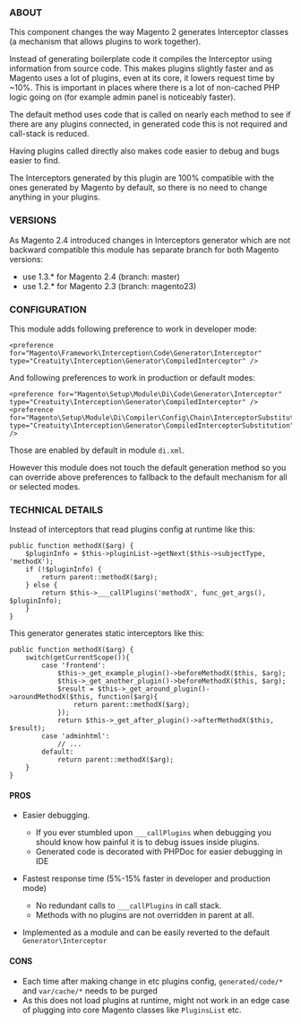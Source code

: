 ### ABOUT

This component changes the way Magento 2 generates Interceptor classes (a mechanism that allows plugins to work together).

Instead of generating boilerplate code it compiles the Interceptor using information from source code. 
This makes plugins slightly faster and as Magento uses a lot of plugins, even at its core, it lowers request time by ~10%.
This is important in places where there is a lot of non-cached PHP logic going on (for example admin panel is noticeably faster).

The default method uses code that is called on nearly each method to see if there are any plugins connected, in generated code this is not required and call-stack is reduced.

Having plugins called directly also makes code easier to debug and bugs easier to find.

The Interceptors generated by this plugin are 100% compatible with the ones generated by Magento by default, so there is no need to change anything in your plugins.

### VERSIONS

As Magento 2.4 introduced changes in Interceptors generator which are not backward compatible this module has separate branch for both Magento versions:

* use 1.3.* for Magento 2.4 (branch: master)
* use 1.2.* for Magento 2.3 (branch: magento23)

### CONFIGURATION

This module adds following preference to work in developer mode:

```
<preference for="Magento\Framework\Interception\Code\Generator\Interceptor" type="Creatuity\Interception\Generator\CompiledInterceptor" />
```

And following preferences to work in production or default modes:

```
<preference for="Magento\Setup\Module\Di\Code\Generator\Interceptor" type="Creatuity\Interception\Generator\CompiledInterceptor" />
<preference for="Magento\Setup\Module\Di\Compiler\Config\Chain\InterceptorSubstitution" type="Creatuity\Interception\Generator\CompiledInterceptorSubstitution" />
```

Those are enabled by default in module `di.xml`. 

However this module does not touch the default generation method so you can override above preferences to fallback to the default mechanism for all or selected modes.
 

### TECHNICAL DETAILS 

Instead of interceptors that read plugins config at runtime like this:

```
public function methodX($arg) {
    $pluginInfo = $this->pluginList->getNext($this->subjectType, 'methodX');
    if (!$pluginInfo) {
        return parent::methodX($arg);
    } else {
        return $this->___callPlugins('methodX', func_get_args(), $pluginInfo);
    }
}
```

This generator generates static interceptors like this:


```
public function methodX($arg) {
    switch(getCurrentScope()){
        case 'frontend':
            $this->_get_example_plugin()->beforeMethodX($this, $arg);
            $this->_get_another_plugin()->beforeMethodX($this, $arg);
            $result = $this->_get_around_plugin()->aroundMethodX($this, function($arg){
                return parent::methodX($arg);
            });
            return $this->_get_after_plugin()->afterMethodX($this, $result);
        case 'adminhtml':
            // ...
        default:
            return parent::methodX($arg);
    }
}
```


#### PROS

* Easier debugging. 
  * If you ever stumbled upon `___callPlugins` when debugging you should know how painful it is to debug issues inside plugins.
  * Generated code is decorated with PHPDoc for easier debugging in IDE

* Fastest response time (5%-15% faster in developer and production mode)
  * No redundant calls to `___callPlugins` in call stack.
  * Methods with no plugins are not overridden in parent at all.
  
* Implemented as a module and can be easily reverted to the default `Generator\Interceptor`

#### CONS

* Each time after making change in etc plugins config, `generated/code/*` and `var/cache/*` needs to be purged
* As this does not load plugins at runtime, might not work in an edge case of plugging into core Magento classes like `PluginsList` etc.

